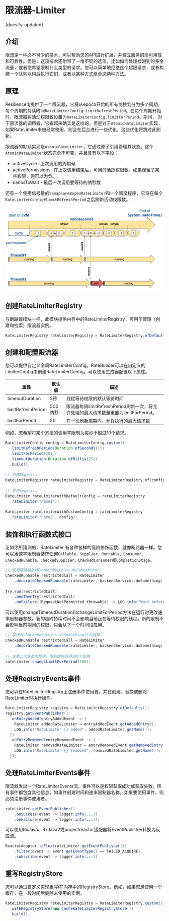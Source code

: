 # 限流器-Limiter
{docsify-updated}


## 介绍

限流是一种必不可少的技术，可以帮助您的API进行扩展，并建立服务的高可用性和可靠性。但是，这项技术还附带了一堆不同的选项，比如如何处理检测到的多余流量，或者您希望限制什么类型的请求。您可以简单地拒绝这个超限请求，或者构建一个队列以稍后执行它们，或者以某种方式组合这两种方法。

## 原理

Resilience4j提供了一个限流器，它将从epoch开始的所有纳秒划分为多个周期。每个周期的持续时间`RateLimiterConfig.limitRefreshPeriod`。在每个周期开始时，限流器将活动权限数设置为`RateLimiterConfig.limitForPeriod`。期间，
对于限流器的调用者，它看起来确实是这样的，但是对于`AtomicRateLimiter`实现，如果RateLimiter未被经常使用，则会在后台进行一些优化，这些优化将跳过此刷新。

限流器的默认实现是`AtomicRateLimiter`，它通过原子引用管理其状态。这个`AtomicRateLimiter`状态完全不可变，并且具有以下字段：

- activeCycle -上次调用的周期号
- activePermissions -在上次调用结束后，可用的活跃权限数。如果保留了某些权限，则可以为负。
- nanosToWait - 最后一次调用要等待的纳秒数

还有一个使用信号量的`SemaphoreBasedRateLimiter`和一个调度程序，它将在每个`RateLimiterConfig#limitRefreshPeriod`之后刷新活动权限数。

<img src="pics/rate_limiter.png" alt="">

## 创建RateLimiterRegistry

与断路器模块一样，此模块提供内存中的RateLimiterRegistry，可用于管理（创建和检索）限流器实例。

```java
RateLimiterRegistry rateLimiterRegistry = RateLimiterRegistry.ofDefaults();
```

## 创建和配置限流器

您可以提供自定义全局RateLimiterConfig。RateBuilder可以在自定义的LimiterConfig中创建RateLimiterConfig。可以使用生成器配置以下属性。

| 属性               | 默认值  | 描述                                                         |
| ------------------ | ------- | ------------------------------------------------------------ |
| timeoutDuration    | 5秒     | 线程等待权限的默认等待时间                                   |
| limitRefreshPeriod | 500纳秒 | 限流器每隔limitRefreshPeriod刷新一次，将允许处理的最大请求数量重置为limitForPeriod。 |
| limitForPeriod     | 50      | 在一次刷新周期内，允许执行的最大请求数                       |

例如，您希望将某个方法的调用率限制为每秒不超过10个请求。

```java
RateLimiterConfig config = RateLimiterConfig.custom()
  .limitRefreshPeriod(Duration.ofSeconds(1))
  .limitForPeriod(10)
  .timeoutDuration(Duration.ofMillis(25))
  .build();

// 创建Registry
RateLimiterRegistry rateLimiterRegistry = RateLimiterRegistry.of(config);

// 使用registry
RateLimiter rateLimiterWithDefaultConfig = rateLimiterRegistry
  .rateLimiter("name1");

RateLimiter rateLimiterWithCustomConfig = rateLimiterRegistry
  .rateLimiter("name2", config);
```



## 装饰和执行函数式接口

正如你所猜测的，RateLimiter 有各种各样的高阶修饰函数，就像断路器一样。您可以用速率限制器装饰任何`Callable、Supplier、Runnable、Consumer、CheckedRunable、CheckedSupplier、CheckedConsumer`或`CompletionStage`。

```java
// 使用限流器装饰BackendService.doSomething()
CheckedRunnable restrictedCall = RateLimiter
    .decorateCheckedRunnable(rateLimiter, backendService::doSomething);

Try.run(restrictedCall)
    .andThenTry(restrictedCall)
    .onFailure((RequestNotPermitted throwable) -> LOG.info("Wait before call it again :)"));
```

可以使用changeTimeoutDuration和changeLimitForPeriod方法在运行时更改速率限制器参数。新的超时持续时间不会影响当前正在等待权限的线程。新的限制不会影响当前期间的权限，只会从下一个时间段应用。

```java
// 装饰对 BackendService.doSomething()的调用
CheckedRunnable restrictedCall = RateLimiter
    .decorateCheckedRunnable(rateLimiter, backendService::doSomething);

// 在第二次刷新周期中，限制器将获得100个权限
rateLimiter.changeLimitForPeriod(100);
```

## 处理RegistryEvents事件

您可以在RateLimiterRegistry上注册事件使用者，并在创建、替换或删除RateLimiter时执行操作。

```java
RateLimiterRegistry registry = RateLimiterRegistry.ofDefaults();
registry.getEventPublisher()
  .onEntryAdded(entryAddedEvent -> {
    RateLimiter addedRateLimiter = entryAddedEvent.getAddedEntry();
    LOG.info("RateLimiter {} added", addedRateLimiter.getName());
  })
  .onEntryRemoved(entryRemovedEvent -> {
    RateLimiter removedRateLimiter = entryRemovedEvent.getRemovedEntry();
    LOG.info("RateLimiter {} removed", removedRateLimiter.getName());
  });
```

## 处理RateLimiterEvents事件

限流器发出一个RateLimiterEvents流。事件可以是权限获取成功或获取失败。所有事件都包含其他信息，如事件创建时间和速率限制器名称。如果要使用事件，则必须注册事件使用者。

```java
rateLimiter.getEventPublisher()
    .onSuccess(event -> logger.info(...))
    .onFailure(event -> logger.info(...));
```

可以使用RxJava、RxJava2或projectreactor适配器将EventPublisher转换为反应流。

```java
ReactorAdapter.toFlux(rateLimiter.getEventPublisher())
    .filter(event -> event.getEventType() == FAILED_ACQUIRE)
    .subscribe(event -> logger.info(...))
```

## 重写RegistryStore

您可以通过自定义实现重写i在内存中的RegistryStore。例如，如果您想使用一个缓存，在一段时间后删除未使用的实例。

```java
RateLimiterRegistry rateLimiterRegistry = RateLimiterRegistry.custom()
  .withRegistryStore(new CacheRateLimiterRegistryStore())
  .build();
```
